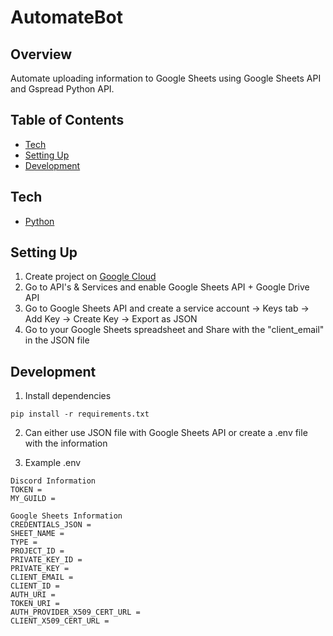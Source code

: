 # AutomateBot

## Overview

Automate uploading information to Google Sheets using Google Sheets API and Gspread Python API.

## Table of Contents

- [Tech](#tech)<br/>
- [Setting Up](#setting-up)<br/>
- [Development](#development)<br/>

## Tech

- [Python](https://www.python.org/)

## Setting Up

1. Create project on [Google Cloud](https://console.cloud.google.com)
2. Go to API's & Services and enable Google Sheets API + Google Drive API
3. Go to Google Sheets API and create a service account -> Keys tab -> Add Key -> Create Key -> Export as JSON
4. Go to your Google Sheets spreadsheet and Share with the "client_email" in the JSON file

## Development

1. Install dependencies

```
pip install -r requirements.txt
```

2. Can either use JSON file with Google Sheets API or create a .env file with the information

3. Example .env

```
Discord Information
TOKEN =
MY_GUILD =

Google Sheets Information
CREDENTIALS_JSON =
SHEET_NAME =
TYPE =
PROJECT_ID =
PRIVATE_KEY_ID =
PRIVATE_KEY =
CLIENT_EMAIL =
CLIENT_ID =
AUTH_URI =
TOKEN_URI =
AUTH_PROVIDER_X509_CERT_URL =
CLIENT_X509_CERT_URL =
```
